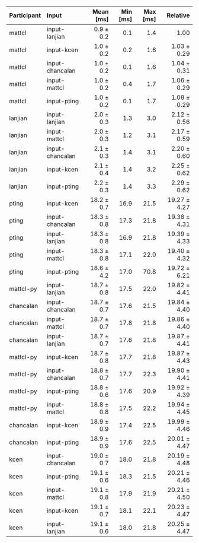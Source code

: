 | Participant | Input | Mean [ms] | Min [ms] | Max [ms] | Relative |
|:---|:---|---:|---:|---:|---:|
| mattcl | input-lanjian | 0.9 ± 0.2 | 0.1 | 1.4 | 1.00 |
| mattcl | input-kcen | 1.0 ± 0.2 | 0.2 | 1.6 | 1.03 ± 0.29 |
| mattcl | input-chancalan | 1.0 ± 0.2 | 0.1 | 1.6 | 1.04 ± 0.31 |
| mattcl | input-mattcl | 1.0 ± 0.2 | 0.4 | 1.7 | 1.06 ± 0.29 |
| mattcl | input-pting | 1.0 ± 0.2 | 0.1 | 1.7 | 1.08 ± 0.29 |
| lanjian | input-lanjian | 2.0 ± 0.3 | 1.3 | 3.0 | 2.12 ± 0.56 |
| lanjian | input-mattcl | 2.0 ± 0.3 | 1.2 | 3.1 | 2.17 ± 0.59 |
| lanjian | input-chancalan | 2.1 ± 0.3 | 1.4 | 3.1 | 2.20 ± 0.60 |
| lanjian | input-kcen | 2.1 ± 0.4 | 1.4 | 3.2 | 2.25 ± 0.62 |
| lanjian | input-pting | 2.2 ± 0.3 | 1.4 | 3.3 | 2.29 ± 0.62 |
| pting | input-kcen | 18.2 ± 0.7 | 16.9 | 21.5 | 19.27 ± 4.27 |
| pting | input-chancalan | 18.3 ± 0.8 | 17.3 | 21.8 | 19.38 ± 4.31 |
| pting | input-lanjian | 18.3 ± 0.8 | 16.9 | 21.8 | 19.39 ± 4.33 |
| pting | input-mattcl | 18.3 ± 0.8 | 17.1 | 22.0 | 19.40 ± 4.32 |
| pting | input-pting | 18.6 ± 4.2 | 17.0 | 70.8 | 19.72 ± 6.21 |
| mattcl-py | input-lanjian | 18.7 ± 0.8 | 17.5 | 22.0 | 19.82 ± 4.41 |
| chancalan | input-chancalan | 18.7 ± 0.7 | 17.6 | 21.5 | 19.84 ± 4.40 |
| chancalan | input-mattcl | 18.7 ± 0.7 | 17.8 | 21.8 | 19.86 ± 4.40 |
| chancalan | input-lanjian | 18.7 ± 0.7 | 17.6 | 21.8 | 19.87 ± 4.41 |
| mattcl-py | input-kcen | 18.7 ± 0.8 | 17.7 | 21.8 | 19.87 ± 4.43 |
| mattcl-py | input-chancalan | 18.8 ± 0.7 | 17.7 | 22.3 | 19.90 ± 4.41 |
| mattcl-py | input-pting | 18.8 ± 0.6 | 17.6 | 20.9 | 19.92 ± 4.39 |
| mattcl-py | input-mattcl | 18.8 ± 0.8 | 17.5 | 22.2 | 19.94 ± 4.45 |
| chancalan | input-kcen | 18.9 ± 0.9 | 17.4 | 22.5 | 19.99 ± 4.46 |
| chancalan | input-pting | 18.9 ± 0.9 | 17.6 | 22.5 | 20.01 ± 4.47 |
| kcen | input-chancalan | 19.0 ± 0.7 | 18.0 | 21.8 | 20.19 ± 4.48 |
| kcen | input-pting | 19.1 ± 0.6 | 18.3 | 21.5 | 20.21 ± 4.46 |
| kcen | input-mattcl | 19.1 ± 0.8 | 17.9 | 21.9 | 20.21 ± 4.50 |
| kcen | input-kcen | 19.1 ± 0.7 | 18.1 | 22.1 | 20.23 ± 4.47 |
| kcen | input-lanjian | 19.1 ± 0.6 | 18.0 | 21.8 | 20.25 ± 4.47 |
